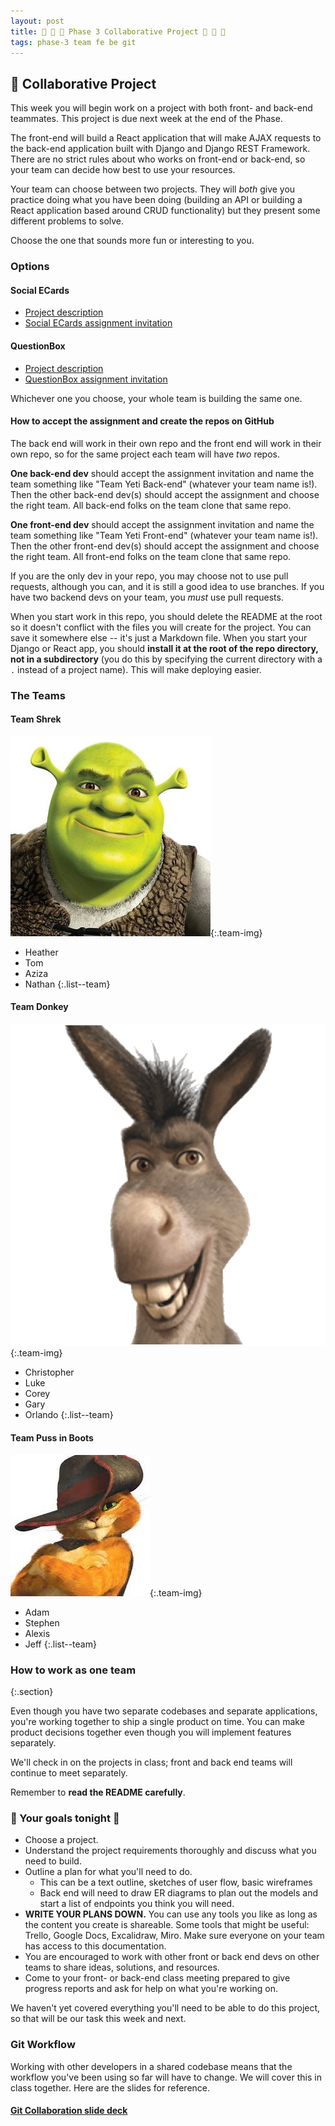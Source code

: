 ```yaml
---
layout: post
title: 🐻 💞 🦊 Phase 3 Collaborative Project 🦊 💞 🐻
tags: phase-3 team fe be git
---
```


## 🎯 Collaborative Project

This week you will begin work on a project with both front- and back-end teammates. This project is due next week at the end of the Phase.

The front-end will build a React application that will make AJAX requests to the back-end application built with Django and Django REST Framework. There are no strict rules about who works on front-end or back-end, so your team can decide how best to use your resources.

Your team can choose between two projects. They will _both_ give you practice doing what you have been doing (building an API or building a React application based around CRUD functionality) but they present some different problems to solve.

Choose the one that sounds more fun or interesting to you.

### Options

#### Social ECards

- [Project description](https://github.com/momentum-projects/group--social-cards/blob/main/README.md)
- [Social ECards assignment invitation](https://classroom.github.com/a/X2T4TdXQ)

#### QuestionBox

- [Project description](https://github.com/momentum-projects/group--questionbox/blob/main/README.md)
- [QuestionBox assignment invitation](https://classroom.github.com/a/Mx3K5iFz)

Whichever one you choose, your whole team is building the same one.

#### How to accept the assignment and create the repos on GitHub

The back end will work in their own repo and the front end will work in their own repo, so for the same project each team will have _two_ repos.

**One back-end dev** should accept the assignment invitation and name the team something like "Team Yeti Back-end" (whatever your team name is!). Then the other back-end dev(s) should accept the assignment and choose the right team. All back-end folks on the team clone that same repo.

**One front-end dev** should accept the assignment invitation and name the team something like "Team Yeti Front-end" (whatever your team name is!). Then the other front-end dev(s) should accept the assignment and choose the right team. All front-end folks on the team clone that same repo.

If you are the only dev in your repo, you may choose not to use pull requests, although you can, and it is still a good idea to use branches. If you have two backend devs on your team, you _must_ use pull requests.

When you start work in this repo, you should delete the README at the root so it doesn't conflict with the files you will create for the project. You can save it somewhere else -- it's just a Markdown file. When you start your Django or React app, you should **install it at the root of the repo directory, not in a subdirectory** (you do this by specifying the current directory with a `.` instead of a project name). This will make deploying easier.

### The Teams

#### Team Shrek

![shrek](assets/img/team-mascot-imgs/shrek.jpeg){:.team-img}

- Heather
- Tom
- Aziza
- Nathan
{:.list--team}

#### Team Donkey

![donkey](assets/img/team-mascot-imgs/donkey-2.png){:.team-img}

- Christopher
- Luke
- Corey
- Gary
- Orlando
{:.list--team}

#### Team Puss in Boots

![puss-in-boots](assets/img/team-mascot-imgs/puss-in-boots-2.jpeg){:.team-img}


- Adam
- Stephen
- Alexis
- Jeff
{:.list--team}

### How to work as one team
{:.section}

Even though you have two separate codebases and separate applications, you're working together to ship a single product on time. You can make product decisions together even though you will implement features separately.

We'll check in on the projects in class; front and back end teams will continue to meet separately.

Remember to **read the README carefully**.

### 🥅 Your goals tonight 🥅

- Choose a project.
- Understand the project requirements thoroughly and discuss what you need to build.
- Outline a plan for what you'll need to do.
  - This can be a text outline, sketches of user flow, basic wireframes
  - Back end will need to draw ER diagrams to plan out the models and start a list of endpoints you think you will need.
- **WRITE YOUR PLANS DOWN.** You can use any tools you like as long as the content you create is shareable. Some tools that might be useful: Trello, Google Docs, Excalidraw, Miro. Make sure everyone on your team has access to this documentation.
- You are encouraged to work with other front or back end devs on other teams to share ideas, solutions, and resources.
- Come to your front- or back-end class meeting prepared to give progress reports and ask for help on what you're working on.

We haven't yet covered everything you'll need to be able to do this project, so that will be our task this week and next.

### Git Workflow

Working with other developers in a shared codebase means that the workflow you've been using so far will have to change. We will cover this in class together. Here are the slides for reference.

#### [Git Collaboration slide deck](https://slides.com/amy_nc/git-collaboration)

